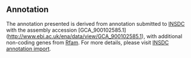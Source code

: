 
Annotation
----------

The annotation presented is derived from annotation submitted to
[INSDC](http://www.insdc.org) with the assembly accession [GCA\_900102585.1]
(http://www.ebi.ac.uk/ena/data/view/GCA_900102585.1),
with additional non-coding genes from
[Rfam](http://rfam.xfam.org/). For more details, please visit [INSDC
annotation import](http://ensemblgenomes.org/info/data/insdc_annotation).
